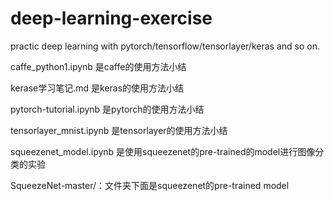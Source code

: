 # deep-learning-exercise
practic deep learning with pytorch/tensorflow/tensorlayer/keras and so on.

caffe_python1.ipynb 是caffe的使用方法小结

kerase学习笔记.md 是keras的使用方法小结

pytorch-tutorial.ipynb 是pytorch的使用方法小结

tensorlayer_mnist.ipynb 是tensorlayer的使用方法小结


squeezenet_model.ipynb 是使用squeezenet的pre-trained的model进行图像分类的实验

SqueezeNet-master/：文件夹下面是squeezenet的pre-trained model
